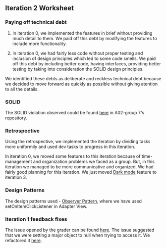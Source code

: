 ## Iteration 2 Worksheet

### Paying off technical debt

1) In iteration 0, we implemented the features in brief without providing much detail to them. We paid off this debt by modifying the features to include more functionality.

2) In iteration 0, we had fairly less code without proper testing and inclusion of design principles which led to some code smells. We paid off this debt by including better code, having interfaces, providing better testing by taking into consideration the SOLID design principles.

We identified these debts as deliberate and reckless technical debt because we decided to move forward as quickly as possible without giving atention to all the details.

### SOLID
The SOLID violation observed could be found [here](https://code.cs.umanitoba.ca/3350-winter-2021-a02/group-7/gaming-hub/-/issues/76) in A02-group 7's repository.

### Retrospective
Using the retrospective, we implemented the iteration by dividing tasks more uniformily and used dev tasks to progress in this iteration.

In iteration 0, we moved some features to this iteration because of time-management and organization problems we faced as a group. But, in this iteration we managed to be more communicative and organized.
We had fairly good planning for this iteration. We just moved [Dark mode](https://code.cs.umanitoba.ca/3350-winter-2021-a01/umhub-7/-/issues/15) feature to iteration 3.

### Design Patterns
The design patterns used - [Observer Pattern](https://code.cs.umanitoba.ca/3350-winter-2021-a01/umhub-7/-/blob/develop/UMHUB/app/src/main/java/comp3350/umhub/presentation/MajorsActivity.java), where we have used setOnItemClickListener in Adapter View.

### Iteration 1 feedback fixes
The issue opened by the grader can be found [here](https://code.cs.umanitoba.ca/3350-winter-2021-a01/umhub-7/-/issues/48).
The issue suggested that we were setting a major object to null when trying to access it.
We refactored it [here](https://code.cs.umanitoba.ca/3350-winter-2021-a01/umhub-7/-/commit/919de6ddfecab035fa43a67f2465d8885271bc72).
